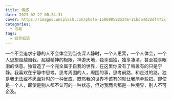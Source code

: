 ```yaml
---
title: 偶感
date: 2023-02-27 00:34:31
cover: https://images.unsplash.com/photo-1506905925346-21bda4d32df4?ixlib=rb-4.0.3&auto=format&fit=crop&w=1280&q=80 
categories:
  - 活着
tags:
  - 弧言弧语
---
```

一个不会追求宁静的人不会体会到当夜深人静时，一个人思索，一个人体会，一个人思想超越自我，超越精神的极限，神游天地，独享孤独，独享凄清，甚至独享眼泪的惬意。独营造了一个完全属于自我的世界，在这里你没有了喧嚣有的只是宁静。我喜欢在宁静中思考，思考周围的人，周围的事，思考前路，和走过的路。独是我无法或不愿面对时的一种反应，既然我的世界不该有的就让我简单些把。即使是一个人，即使是别人都不认可的一种状态，但对我而言那是一种境界，别人不可企及。

